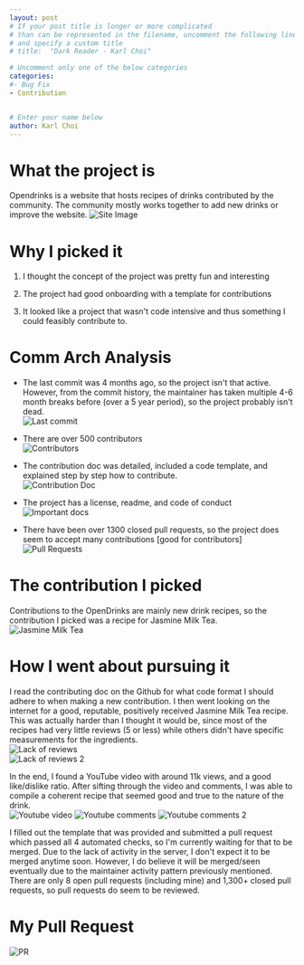 ```yaml
---
layout: post
# If your post title is longer or more complicated
# than can be represented in the filename, uncomment the following line
# and specify a custom title
# title:  "Dark Reader - Karl Choi"

# Uncomment only one of the below categories
categories: 
#- Bug Fix
- Contribution


# Enter your name below
author: Karl Choi
---
```


# What the project is

Opendrinks is a website that hosts recipes of drinks contributed by the community.
The community mostly works together to add new drinks or improve the website.
![Site Image](https://i.imgur.com/2EKb1uK.png)

# Why I picked it

1. I thought the concept of the project was pretty fun and interesting

2. The project had good onboarding with a template for contributions

3. It looked like a project that wasn't code intensive and thus something I could feasibly contribute to. 

# Comm Arch Analysis

- The last commit was 4 months ago, so the project isn't that active. However, from the commit history, the maintainer has taken multiple 4-6 month breaks before (over a 5 year period), so the project probably isn't dead.  
![Last commit](https://i.imgur.com/OKfA4xC.png)  

- There are over 500 contributors  
![Contributors](https://i.imgur.com/8n70TCH.png)  

- The contribution doc was detailed, included a code template, and explained step by step how to contribute.  
![Contribution Doc](https://i.imgur.com/j5BclUC.png)  

- The project has a license, readme, and code of conduct  
![Important docs](https://i.imgur.com/fMJxNxz.png)  

- There have been over 1300 closed pull requests, so the project does seem to accept many contributions [good for contributors]  
![Pull Requests](https://i.imgur.com/9X8cvvt.png)

# The contribution I picked

Contributions to the OpenDrinks are mainly new drink recipes, so the contribution I picked was a recipe for Jasmine Milk Tea.  
![Jasmine Milk Tea](https://i.imgur.com/0YvLjur.png)

# How I went about pursuing it

I read the contributing doc on the Github for what code format I should adhere to when making a new contribution. I then went looking on the internet for a good, reputable, positively received Jasmine Milk Tea recipe. This was actually harder than I thought it would be, since most of the recipes had very little reviews (5 or less) while others didn't have specific measurements for the ingredients.  
![Lack of reviews](https://i.imgur.com/GOpGIXc.png)  
![Lack of reviews 2](https://i.imgur.com/L832qFk.png)

In the end, I found a YouTube video with around 11k views, and a good like/dislike ratio. After sifting through the video and comments, I was able to compile a coherent recipe that seemed good and true to the nature of the drink.  
![Youtube video](https://i.imgur.com/DKAYvRg.png)
![Youtube comments](https://i.imgur.com/16CusaB.png)
![Youtube comments 2](https://i.imgur.com/6f1GkWR.png)

I filled out the template that was provided and submitted a pull request which passed all 4 automated checks, so I'm currently waiting for that to be merged. Due to the lack of activity in the server, I don't expect it to be merged anytime soon. However, I do believe it will be merged/seen eventually due to the maintainer activity pattern previously mentioned. There are only 8 open pull requests (including mine) and 1,300+ closed pull requests, so pull requests do seem to be reviewed.  

# My Pull Request
![PR](https://i.imgur.com/ceJd2XP.png)  
